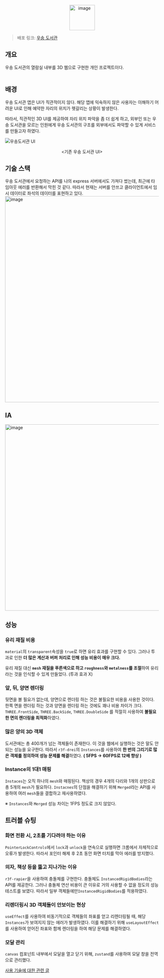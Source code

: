 <p align="center">
<img width="83" alt="image" src="https://github.com/MzHong00/3D-World/assets/140405001/08353376-0ba8-4037-81dc-c7137ea8d152">
</p>

> 배포 링크: [우송 도서관](https://wslib.vercel.app/)

## 개요
우송 도서관의 열람실 내부를 3D 웹으로 구현한 개인 프로젝트이다.  
<br>

## 배경
우송 도서관 앱은 UI가 직관적이지 않다. 해당 앱에 익숙하지 않은 사용자는 이해하기 어려운 UI로 인해 예약한 자리의 위치가 헷갈리는 상황이 발생한다. 

따라서, 직관적인 3D UI를 제공하여 자리 위치 파악을 좀 더 쉽게 하고, 외부인 또는 우송 도서관을 모르는 인원에게 우송 도서관의 구조를 외부에서도 파악할 수 있게 서비스를 만들고자 하였다.


![우송도서관 UI](https://github.com/MzHong00/3D-World/assets/140405001/7e6bec05-2151-4942-8936-a8892d75e705)
<p align="center"><기존 우송 도서관 UI></p>

## 기술 스택
우송 도서관에서 요청하는 API를 나의 express 서버에서도 가져다 썼는데, 최근에 타임아웃 에러를 반환해서 막힌 것 같다. 따라서 현재는 서버를 안쓰고 클라이언트에서 임시 데이터로 좌석의 데이터를 표현하고 있다.
<img width="675" alt="image" src="https://github.com/MzHong00/3D-World/assets/140405001/84612d05-ee90-46f8-ad94-373c0a934de0">  

## IA
<img width="610" alt="image" src="https://github.com/user-attachments/assets/9d5567a7-ed0d-4cd8-aa18-a54e82525821">

## 성능
### 유리 재질 비용
`material`의 `transparent`속성을 `true`로 하면 유리 효과를 구현할 수 있다. 그러나 투과로 인한 **더 많은 계산과 버퍼 처리로 인해 성능 비용이 매우 크다.**

유리 재질 대신 **`mesh` 재질을 푸른색으로 하고 `roughness`와 `metalness`를 조절**하여 유리라는 것을 인식할 수 있게 만들었다. (투과 효과 X)

### 앞, 뒤, 양면 렌더링
뒷면을 볼 필요가 없는데, 양면으로 렌더링 하는 것은 불필요한 비용을 사용한 것이다. 한쪽 면을 렌더링 하는 것과 양면을 렌더링 하는 것에도 꽤나 비용 차이가 크다.  `THREE.FrontSide`, `THREE.BackSide`, `THREE.DoubleSide` 를 적절히 사용하여 **불필요한 면의 렌더링을 최적화**하였다.

### 많은 양의 3D 객체
도서관에는 총 400개가 넘는 객체들이 존재한다. 이 것을 웹에서 실행하는 것은 말도 안되는 성능을 요구한다. 따라서 `r3f-drei`의 `Instances`를 사용하여 **한 번의 그리기로 많은 객체를 정의하여 성능 문제를 해결**하였다. **( 5FPS -> 60FPS로 12배 향상 )**

### Instance의 1대1 매핑
`Instaces`는 오직 하나의 `mesh`와 매핑된다. 책상의 경우 4개의 다리와 1개의 상판으로 총 5개의 `mesh`가 필요하다. `Instacnes`의 단점을 해결하기 위해 `Merged`라는 API를 사용하여 여러 `mesh`들을 결합하고 재사용하였다. 

※ `Instances`와 `Merged` 성능 차이는 1FPS 정도로 크지 않았다.

## 트러블 슈팅
### 화면 전환 시, 2초를 기다려야 하는 이유
`PointerLockControls`에서 `lock`과 `unlock`을 연속으로 실행하면 크롬에서 자체적으로 오류가 발생한다. 따라서 포인터 해제 후 2초 동안 화면 터치를 막아 에러를 방지했다.

### 의자, 책상 등을 뚫고 지나가는 이유
`r3f-rapier`을 사용하여 충돌체를 구현한다. 충돌체도 `InstancedRigidBodies`라는 API를 제공한다. 그러나 충돌체 연산 비용이 큰 이유로 거의 사용할 수 없을 정도의 성능 테스트를 보였다. 따라서 일부 객체들에만`InstancedRigidBodies`를 적용하였다.

### 리렌더링시 3D 객체들이 안보이는 현상
`useEffect`를 사용하여 비동기적으로 객체들의 좌표를 얻고 리렌더링될 때, 해당 `Instances`가 보여지지 않는 에러가 발생하였다. 이를 해결하기 위해 `useLayoutEffect`를 사용하여 얻어진 좌표와 함께 렌더링을 하여 해당 문제를 해결하였다.

### 모달 관리
`canvas` 컴포넌트 내부에서 모달을 열고 닫기 위해, `zustand`를 사용하여 모달 창을 전역으로 관리했다.

[사용 기술에 대한 관련 글](https://velog.io/@mzhong/%EC%82%AC%EC%9D%B4%EB%93%9C-%ED%94%84%EB%A1%9C%EC%A0%9D%ED%8A%B8-react-three-fiber-%EC%82%AC%EC%9A%A9-%EA%B8%B0%EC%88%A0-%EC%A0%95%EB%A6%AC#threejs%EC%97%90%EC%84%9C-%EB%AA%A8%EB%8B%AC-%EC%B0%BD-%EA%B4%80%EB%A6%AC)